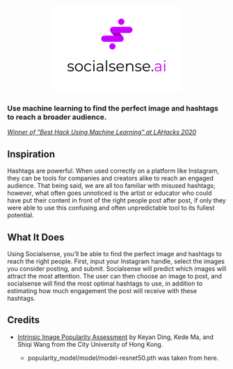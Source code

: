 <p align="center">
<img src="assets/logo.png" title="Logo">
</p>

### Use machine learning to find the perfect image and hashtags to reach a broader audience.

*[Winner of "Best Hack Using Machine Learning" at LAHacks 2020](https://devpost.com/software/socialsense-ai)*

## Inspiration

Hashtags are powerful. When used correctly on a platform like Instagram, they can be tools for companies and creators alike to reach an engaged audience. That being said, we are all too familiar with misused hashtags; however, what often goes unnoticed is the artist or educator who could have put their content in front of the right people post after post, if only they were able to use this confusing and often unpredictable tool to its fullest potential.

## What It Does

Using Socialsense, you’ll be able to find the perfect image and hashtags to reach the right people. First, input your Instagram handle, select the images you consider posting, and submit. Socialsense will predict which images will attract the most attention. The user can then choose an image to post, and socialsense will find the most optimal hashtags to use, in addition to estimating how much engagement the post will receive with these hashtags.

## Credits
- [Intrinsic Image Popularity Assessment](https://github.com/dingkeyan93/Intrinsic-Image-Popularity#intrinsic-image-popularity-assessment) by Keyan Ding, Kede Ma, and Shiqi Wang from the City University of Hong Kong.

  - popularity_model/model/model-resnet50.pth was taken from here.

